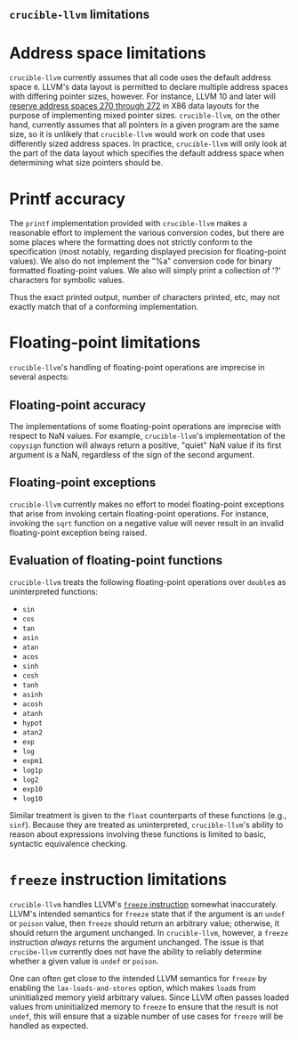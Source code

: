 `crucible-llvm` limitations
---------------------------

Address space limitations
=========================

`crucible-llvm` currently assumes that all code uses the default address space
`0`. LLVM's data layout is permitted to declare multiple address spaces with
differing pointer sizes, however. For instance, LLVM 10 and later will
[reserve address spaces 270 through 272](https://reviews.llvm.org/D64931) in
X86 data layouts for the purpose of implementing mixed pointer sizes.
`crucible-llvm`, on the other hand, currently assumes that all pointers in a
given program are the same size, so it is unlikely that `crucible-llvm` would
work on code that uses differently sized address spaces. In practice,
`crucible-llvm` will only look at the part of the data layout which specifies
the default address space when determining what size pointers should be.


Printf accuracy
=====================

The `printf` implementation provided with `crucible-llvm` makes a
reasonable effort to implement the various conversion codes, but there
are some places where the formatting does not strictly conform to
the specification (most notably, regarding displayed precision for
floating-point values). We also do not implement the "%a" conversion
code for binary formatted floating-point values.
We also will simply print a collection of '?' characters for symbolic
values.

Thus the exact printed output, number of characters printed, etc,
may not exactly match that of a conforming implementation.


Floating-point limitations
==========================

`crucible-llvm`'s handling of floating-point operations are imprecise in
several aspects:

## Floating-point accuracy

The implementations of some floating-point operations are imprecise with
respect to NaN values. For example, `crucible-llvm`'s implementation of the
`copysign` function will always return a positive, "quiet" NaN value if its
first argument is a NaN, regardless of the sign of the second argument.

## Floating-point exceptions

`crucible-llvm` currently makes no effort to model floating-point exceptions
that arise from invoking certain floating-point operations. For instance,
invoking the `sqrt` function on a negative value will never result in an
invalid floating-point exception being raised.

## Evaluation of floating-point functions

`crucible-llvm` treats the following floating-point operations over `double`s
as uninterpreted functions:

* `sin`
* `cos`
* `tan`
* `asin`
* `atan`
* `acos`
* `sinh`
* `cosh`
* `tanh`
* `asinh`
* `acosh`
* `atanh`
* `hypot`
* `atan2`
* `exp`
* `log`
* `expm1`
* `log1p`
* `log2`
* `exp10`
* `log10`

Similar treatment is given to the `float` counterparts of these functions (e.g.,
`sinf`). Because they are treated as uninterpreted, `crucible-llvm`'s ability
to reason about expressions involving these functions is limited to basic,
syntactic equivalence checking.

`freeze` instruction limitations
================================
`crucible-llvm` handles LLVM's
[`freeze` instruction](https://releases.llvm.org/12.0.0/docs/LangRef.html#freeze-instruction)
somewhat inaccurately. LLVM's intended semantics for `freeze` state that
if the argument is an `undef` or `poison` value, then `freeze` should return
an arbitrary value; otherwise, it should return the argument unchanged. In
`crucible-llvm`, however, a `freeze` instruction _always_ returns the argument
unchanged. The issue is that `crucibe-llvm` currently does not have the ability
to reliably determine whether a given value is `undef` or `poison`.

One can often get close to the intended LLVM semantics for `freeze` by enabling
the `lax-loads-and-stores` option, which makes `load`s from uninitialized
memory yield arbitrary values. Since LLVM often passes loaded values
from uninitialized memory to `freeze` to ensure that the result is not
`undef`, this will ensure that a sizable number of use cases for
`freeze` will be handled as expected.
